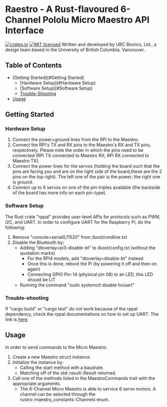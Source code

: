 # Raestro - A Rust-flavoured 6-Channel Pololu Micro Maestro API Interface
[![crates.io](https://meritbadge.herokuapp.com/raestro)](https://crates.io/crates/raestro)
[![MIT licensed](https://img.shields.io/badge/license-MIT-blue.svg)](LICENSE.txt)
Written and developed by UBC Bionics, Ltd., a design team based in the University of British Columbia, Vancouver.

## Table of Contents
- [Getting Started](#Getting Started)
	- [Hardware Setup](#Hardware Setup)
	- [Software Setup](#Software Setup)
	- [Trouble-Shooting](#Trouble-Shooting)
- [Usage](#Usage)

## Getting Started

### Hardware Setup
1. Connect the power+ground lines from the RPi to the Maestro.
2. Connect the RPI's TX and RX pins to the Maestro's RX and TX pins, respectively. Please note the order in which the pins need to be connected (RPi TX connected to Maestro RX; RPi RX connected to Maestro TX).
3. Connect the power lines for the servos (holding the board such that the pins are facing you and are on the right side of the board,these are the 2 pins on the top right). The left one of the pair is the power; the right one is ground.
4. Connect up to 6 servos on one of the pin-triples available (the backside of the board has more info on each pin-type).

### Software Setup
The Rust crate "rppal" provides user-level APIs for protocols such as PWM, I2C, and UART.
In order to configure UART for the Raspberry Pi, do the following:
1. Remove "console=serial0,11520" from /boot/cmdline.txt
2. Disable the Bluetooth by:
	* Adding "dtoverlay=pi3-disable-bt" to /boot/config.txt (without the quotation marks)
		* For the RPi4 models, add "dtoverlay=disable-bt" instead
		* Once this is done, reboot the Pi (by powering it off and then on again)
		* Connecting GPIO Pin-14 (physical pin 08) to an LED, this LED should be LIT
	* Running the command "sudo systemctl disable hciuart"

### Trouble-shooting
If "cargo build" or "cargo test" do not work because of the rppal dependency, check the rppal documentations on how to set up UART.
The link is [here](https://docs.rs/rppal/0.11.3/rppal/uart/index.html).

## Usage
In order to send commands to the Micro Maestro:
1. Create a new Maestro struct instance.
2. Initialize the instance by:
	* Calling the start method with a baudrate.
	* Matching off of the std::result::Result returned.
3. Call one of the methods listed in the MaestroCommands trait with the appropriate arguments.
	* The 6-Channel Micro Maestro is able to service 6 servo motors. A channel can be selected through the rustro::maestro_constants::Channels enum.
